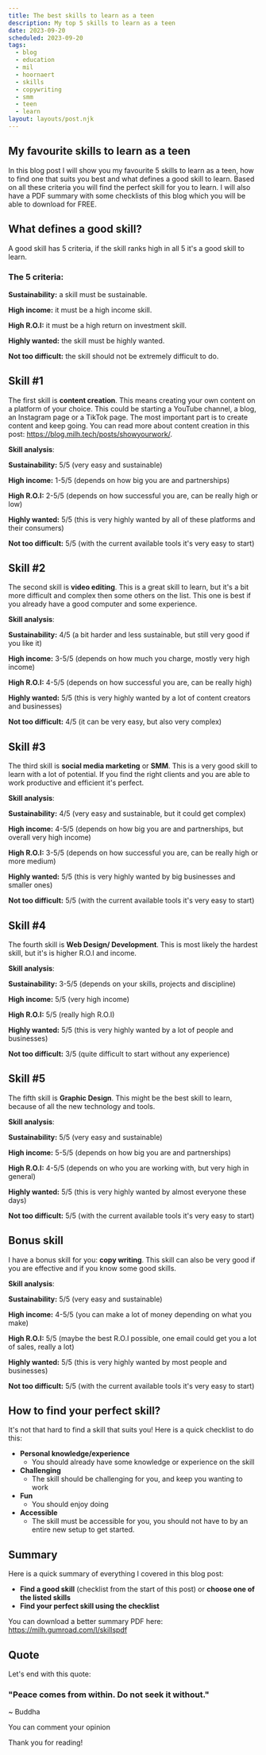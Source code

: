 ```yaml
---
title: The best skills to learn as a teen
description: My top 5 skills to learn as a teen
date: 2023-09-20
scheduled: 2023-09-20
tags:
  - blog
  - education
  - mil
  - hoornaert
  - skills
  - copywriting
  - smm
  - teen
  - learn
layout: layouts/post.njk
---
```

## My favourite skills to learn as a teen

In this blog post I will show you my favourite 5 skills to learn as a teen, how to find one that suits you best and what defines a good skill to learn. Based on all these criteria you will find the perfect skill for you to learn. I will also have a PDF summary with some checklists of this blog which you will be able to download for FREE.

## What defines a good skill?

A good skill has 5 criteria, if the skill ranks high in all 5 it's a good skill to learn.

### **The 5 criteria:**

**Sustainability:** a skill must be sustainable.

**High income:** it must be a high income skill.

**High R.O.I:** it must be a high return on investment skill.

**Highly wanted:** the skill must be highly wanted.

**Not too difficult:** the skill should not be extremely difficult to do.

## Skill #1

The first skill is **content creation**. This means creating your own content on a platform of your choice. This could be starting a YouTube channel, a blog, an Instagram page or a TikTok page. The most important part is to create content and keep going. You can read more about content creation in this post: https://blog.milh.tech/posts/showyourwork/.

**Skill analysis**:

**Sustainability:** 5/5 (very easy and sustainable)

**High income:** 1-5/5 (depends on how big you are and partnerships)

**High R.O.I:** 2-5/5 (depends on how successful you are, can be really high or low)

**Highly wanted:** 5/5 (this is very highly wanted by all of these platforms and their consumers)

**Not too difficult:** 5/5 (with the current available tools it's very easy to start)

## Skill #2

The second skill is **video editing**. This is a great skill to learn, but it's a bit more difficult and complex then some others on the list. This one is best if you already have a good computer and some experience.

**Skill analysis**:

**Sustainability:** 4/5 (a bit harder and less sustainable, but still very good if you like it)

**High income:** 3-5/5 (depends on how much you charge, mostly very high income)

**High R.O.I:** 4-5/5 (depends on how successful you are, can be really high)

**Highly wanted:** 5/5 (this is very highly wanted by a lot of content creators and businesses)

**Not too difficult:** 4/5 (it can be very easy, but also very complex)

## Skill #3

The third skill is **social media marketing** or **SMM**. This is a very good skill to learn with a lot of potential. If you find the right clients and you are able to work productive and efficient it's perfect.

**Skill analysis**:

**Sustainability:** 4/5 (very easy and sustainable, but it could get complex)

**High income:** 4-5/5 (depends on how big you are and partnerships, but overall very high income)

**High R.O.I:** 3-5/5 (depends on how successful you are, can be really high or more medium)

**Highly wanted:** 5/5 (this is very highly wanted by big businesses and smaller ones)

**Not too difficult:** 5/5 (with the current available tools it's very easy to start)

## Skill #4

The fourth skill is **Web Design/ Development**. This is most likely the hardest skill, but it's is higher R.O.I and income.

**Skill analysis**:

**Sustainability:** 3-5/5 (depends on your skills, projects and discipline)

**High income:** 5/5 (very high income)

**High R.O.I:** 5/5 (really high R.O.I)

**Highly wanted:** 5/5 (this is very highly wanted by a lot of people and businesses)

**Not too difficult:** 3/5 (quite difficult to start without any experience)

## Skill #5

The fifth skill is **Graphic Design**. This might be the best skill to learn, because of all the new technology and tools.

**Skill analysis**:

**Sustainability:** 5/5 (very easy and sustainable)

**High income:** 5-5/5 (depends on how big you are and partnerships)

**High R.O.I:** 4-5/5 (depends on who you are working with, but very high in general)

**Highly wanted:** 5/5 (this is very highly wanted by almost everyone these days)

**Not too difficult:** 5/5 (with the current available tools it's very easy to start)

## Bonus skill

I have a bonus skill for you: **copy writing**. This skill can also be very good if you are effective and if you know some good skills. 

**Skill analysis**:

**Sustainability:** 5/5 (very easy and sustainable)

**High income:** 4-5/5 (you can make a lot of money depending on what you make)

**High R.O.I:** 5/5 (maybe the best R.O.I possible, one email could get you a lot of sales, really a lot)

**Highly wanted:** 5/5 (this is very highly wanted by most people and businesses)

**Not too difficult:** 5/5 (with the current available tools it's very easy to start)

## How to find your perfect skill?

It's not that hard to find a skill that suits you! Here is a quick checklist to do this:

- **Personal knowledge/experience**
	- You should already have some knowledge or experience on the skill
- **Challenging**
	- The skill should be challenging for you, and keep you wanting to work
- **Fun**
	- You should enjoy doing
- **Accessible**
	- The skill must be accessible for you, you should not have to by an entire new setup to get started.

## Summary

Here is a quick summary of everything I covered in this blog post:

- **Find a good skill** (checklist from the start of this post) or **choose one of the listed skills**
- **Find your perfect skill using the checklist**

You can download a better summary PDF here: https://milh.gumroad.com/l/skillspdf

## Quote

Let's end with this quote:

### "Peace comes from within. Do not seek it without."
~ Buddha

You can comment your opinion

Thank you for reading!